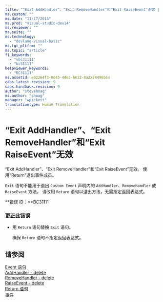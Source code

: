 ```yaml
---
title: "“Exit AddHandler”、“Exit RemoveHandler”和“Exit RaiseEvent”无效 | Microsoft Docs"
ms.custom: ""
ms.date: "11/17/2016"
ms.prod: "visual-studio-dev14"
ms.reviewer: ""
ms.suite: ""
ms.technology: 
  - "devlang-visual-basic"
ms.tgt_pltfrm: ""
ms.topic: "article"
f1_keywords: 
  - "vbc31111"
  - "bc31111"
helpviewer_keywords: 
  - "BC31111"
ms.assetid: e02264f3-0645-4de5-b622-8a2a74496b64
caps.latest.revision: 9
caps.handback.revision: 9
author: "stevehoag"
ms.author: "shoag"
manager: "wpickett"
translationtype: Human Translation
---
```

# “Exit AddHandler”、“Exit RemoveHandler”和“Exit RaiseEvent”无效
“Exit AddHandler”、“Exit RemoveHandler”和“Exit RaiseEvent”无效。 使用“Return”退出事件成员。  
  
 `Exit` 语句不能用于退出 `Custom Event` 声明内的 `AddHandler`、`RemoveHandler` 或 `RaiseEvent` 方法。 请改用 `Return` 语句以退出方法，无需指定返回表达式。  
  
 **错误 ID：**BC31111  
  
### 更正此错误  
  
-   用 `Return` 语句替换 `Exit` 语句。  
  
     确保 `Return` 语句不指定返回表达式。  
  
## 请参阅  
 [Event 语句](../../visual-basic/language-reference/statements/event-statement.md)   
 [AddHandler \- delete](http://msdn.microsoft.com/zh-cn/fc464cf8-582c-48a6-a9c2-185c4c3d5ff8)   
 [RemoveHandler \- delete](http://msdn.microsoft.com/zh-cn/35c17f61-6e22-4b87-b6e1-3ed0c27a88a0)   
 [RaiseEvent \- delete](http://msdn.microsoft.com/zh-cn/7f765da0-5491-40b6-9ed5-24c98f9daad9)   
 [Return 语句](../../visual-basic/language-reference/statements/return-statement.md)   
 [事件](../../visual-basic/programming-guide/language-features/events/events.md)